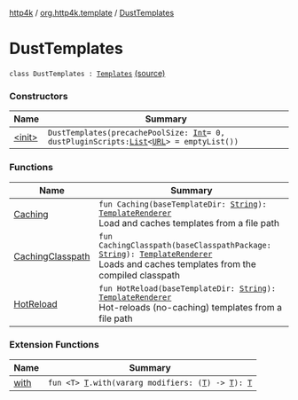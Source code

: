 [http4k](../../index.md) / [org.http4k.template](../index.md) / [DustTemplates](./index.md)

# DustTemplates

`class DustTemplates : `[`Templates`](../-templates/index.md) [(source)](https://github.com/http4k/http4k/blob/master/http4k-template-dust/src/main/kotlin/org/http4k/template/DustTemplates.kt#L9)

### Constructors

| Name | Summary |
|---|---|
| [&lt;init&gt;](-init-.md) | `DustTemplates(precachePoolSize: `[`Int`](https://kotlinlang.org/api/latest/jvm/stdlib/kotlin/-int/index.html)` = 0, dustPluginScripts: `[`List`](https://kotlinlang.org/api/latest/jvm/stdlib/kotlin.collections/-list/index.html)`<`[`URL`](https://docs.oracle.com/javase/9/docs/api/java/net/URL.html)`> = emptyList())` |

### Functions

| Name | Summary |
|---|---|
| [Caching](-caching.md) | `fun Caching(baseTemplateDir: `[`String`](https://kotlinlang.org/api/latest/jvm/stdlib/kotlin/-string/index.html)`): `[`TemplateRenderer`](../-template-renderer.md)<br>Load and caches templates from a file path |
| [CachingClasspath](-caching-classpath.md) | `fun CachingClasspath(baseClasspathPackage: `[`String`](https://kotlinlang.org/api/latest/jvm/stdlib/kotlin/-string/index.html)`): `[`TemplateRenderer`](../-template-renderer.md)<br>Loads and caches templates from the compiled classpath |
| [HotReload](-hot-reload.md) | `fun HotReload(baseTemplateDir: `[`String`](https://kotlinlang.org/api/latest/jvm/stdlib/kotlin/-string/index.html)`): `[`TemplateRenderer`](../-template-renderer.md)<br>Hot-reloads (no-caching) templates from a file path |

### Extension Functions

| Name | Summary |
|---|---|
| [with](../../org.http4k.core/with.md) | `fun <T> `[`T`](../../org.http4k.core/with.md#T)`.with(vararg modifiers: (`[`T`](../../org.http4k.core/with.md#T)`) -> `[`T`](../../org.http4k.core/with.md#T)`): `[`T`](../../org.http4k.core/with.md#T) |
